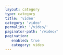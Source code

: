 ```yaml
---
layout: category
type: category
title: 'video'
category: 'video'
permalink: '/video/'
paginator-path: '/video/'
pagination:
   enabled: true
   category: video
---
```


